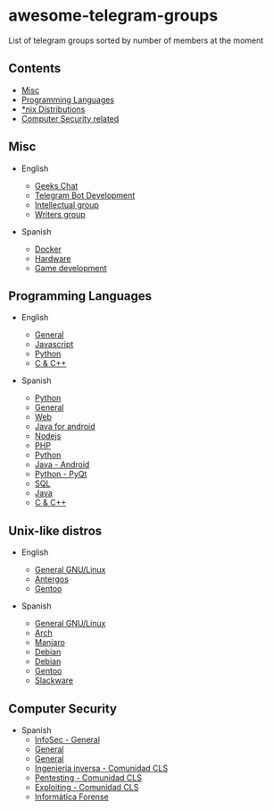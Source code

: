 # awesome-telegram-groups
List of telegram groups sorted by number of members at the moment

## Contents

- [Misc](#misc)
- [Programming Languages](#programming-languages)
- [*nix Distributions](#unix-like-distros)
- [Computer Security related](#computer-security)

## Misc

- English
  - [Geeks Chat](https://telegram.me/geeksChat)
  - [Telegram Bot Development](https://telegram.me/botsChat)
  - [Intellectual group](https://telegram.me/joinfreethinkers)
  - [Writers group](http://telegram.me/WritersClub)
  
- Spanish
  - [Docker](https://telegram.me/DockerEs)
  - [Hardware](https://telegram.me/pcMasterRaze)
  - [Game development](https://telegram.me/gamedev_es)
  
## Programming Languages

- English
  - [General](https://telegram.me/theprogrammingartgroup)
  - [Javascript](https://telegram.me/nairobijs)
  - [Python](https://telegram.me/joinchat/DP9KNUF73nvJR4GC26Lb6w)
  - [C & C++](https://telegram.me/programminginc)

- Spanish
  - [Python](http://Telegram.me/pythonesp) 
  - [General](https://telegram.me/general_programacion)
  - [Web](http://Telegram.me/programarwebs)
  - [Java for android](https://telegram.me/programacionjavaandroid)
  - [Nodejs](https://telegram.me/programadores_nodejs)
  - [PHP](https://telegram.me/joinchat/CKcrRUDOJwkooeKqcQk7Nw)
  - [Python](https://telegram.me/Python_es) 
  - [Java - Android](https://telegram.me/sdkandroid)
  - [Python - PyQt](https://telegram.me/pyqte)
  - [SQL](https://telegram.me/esequele)
  - [Java](https://telegram.me/programacion_Java)
  - [C & C++](https://t.me/joinchat/AAAAAD8fwIQuhK2fZH43Lg)

## Unix-like distros

- English
  - [General GNU/Linux](https://telegram.me/linux_group)
  - [Antergos](https://telegram.me/Antergos)
  - [Gentoo](https://telegram.me/gentoofuntoogroup)

- Spanish
  - [General GNU/Linux](https://telegram.me/lignux)
  - [Arch](https://telegram.me/Archlinux_es)
  - [Manjaro](https://telegram.me/manjarolinuxes)
  - [Debian](https://telegram.me/Debian_es)
  - [Debian](https://telegram.me/debian_esp)
  - [Gentoo](https://telegram.me/gentoo_es)
  - [Slackware](https://telegram.me/slackware_es)

## Computer Security

- Spanish
  - [InfoSec - General](https://telegram.me/infoseces)
  - [General](https://telegram.me/seginformatica)
  - [General](https://telegram.me/hackplayers)
  - [Ingeniería inversa - Comunidad CLS](https://telegram.me/crackslatinos)
  - [Pentesting - Comunidad CLS](https://telegram.me/CLSPentesting)
  - [Exploiting - Comunidad CLS](https://telegram.me/CLSExploits)
  - [Informática Forense](https://telegram.me/forense)
